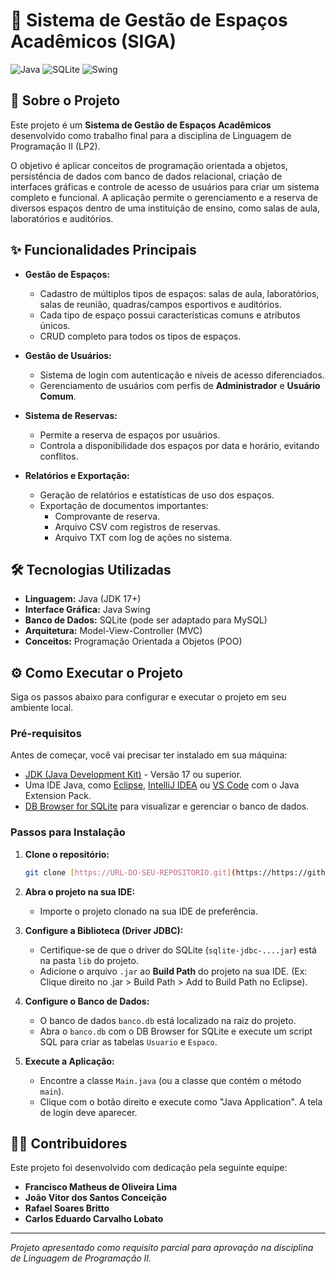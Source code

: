 # 🚀 Sistema de Gestão de Espaços Acadêmicos (SIGA)

![Java](https://img.shields.io/badge/java-%23ED8B00.svg?style=for-the-badge&logo=openjdk&logoColor=white)
![SQLite](https://img.shields.io/badge/sqlite-%2307405e.svg?style=for-the-badge&logo=sqlite&logoColor=white)
![Swing](https://img.shields.io/badge/Swing-blue?style=for-the-badge&logo=java&logoColor=white)

## 📄 Sobre o Projeto

Este projeto é um **Sistema de Gestão de Espaços Acadêmicos** desenvolvido como trabalho final para a disciplina de Linguagem de Programação II (LP2).

O objetivo é aplicar conceitos de programação orientada a objetos, persistência de dados com banco de dados relacional, criação de interfaces gráficas e controle de acesso de usuários para criar um sistema completo e funcional. A aplicação permite o gerenciamento e a reserva de diversos espaços dentro de uma instituição de ensino, como salas de aula, laboratórios e auditórios.

## ✨ Funcionalidades Principais

* **Gestão de Espaços:**
    * Cadastro de múltiplos tipos de espaços: salas de aula, laboratórios, salas de reunião, quadras/campos esportivos e auditórios.
    * Cada tipo de espaço possui características comuns e atributos únicos.
    * CRUD completo para todos os tipos de espaços.

* **Gestão de Usuários:**
    * Sistema de login com autenticação e níveis de acesso diferenciados.
    * Gerenciamento de usuários com perfis de **Administrador** e **Usuário Comum**.

* **Sistema de Reservas:**
    * Permite a reserva de espaços por usuários.
    * Controla a disponibilidade dos espaços por data e horário, evitando conflitos.

* **Relatórios e Exportação:**
    * Geração de relatórios e estatísticas de uso dos espaços.
    * Exportação de documentos importantes:
        * Comprovante de reserva.
        * Arquivo CSV com registros de reservas.
        * Arquivo TXT com log de ações no sistema.

## 🛠️ Tecnologias Utilizadas

* **Linguagem:** Java (JDK 17+)
* **Interface Gráfica:** Java Swing 
* **Banco de Dados:** SQLite (pode ser adaptado para MySQL) 
* **Arquitetura:** Model-View-Controller (MVC) 
* **Conceitos:** Programação Orientada a Objetos (POO) 

## ⚙️ Como Executar o Projeto

Siga os passos abaixo para configurar e executar o projeto em seu ambiente local.

### Pré-requisitos

Antes de começar, você vai precisar ter instalado em sua máquina:
* [JDK (Java Development Kit)](https://www.oracle.com/java/technologies/downloads/) - Versão 17 ou superior.
* Uma IDE Java, como [Eclipse](https://www.eclipse.org/), [IntelliJ IDEA](https://www.jetbrains.com/idea/) ou [VS Code](https://code.visualstudio.com/) com o Java Extension Pack.
* [DB Browser for SQLite](https://sqlitebrowser.org/) para visualizar e gerenciar o banco de dados.

### Passos para Instalação

1.  **Clone o repositório:**
    ```bash
    git clone [https://URL-DO-SEU-REPOSITORIO.git](https://https://github.com/Irregular-JV/TRABALHO-DE-LP2-FINAL.git)
    ```

2.  **Abra o projeto na sua IDE:**
    * Importe o projeto clonado na sua IDE de preferência.

3.  **Configure a Biblioteca (Driver JDBC):**
    * Certifique-se de que o driver do SQLite (`sqlite-jdbc-....jar`) está na pasta `lib` do projeto.
    * Adicione o arquivo `.jar` ao **Build Path** do projeto na sua IDE. (Ex: Clique direito no .jar > Build Path > Add to Build Path no Eclipse).

4.  **Configure o Banco de Dados:**
    * O banco de dados `banco.db` está localizado na raiz do projeto.
    * Abra o `banco.db` com o DB Browser for SQLite e execute um script SQL para criar as tabelas `Usuario` e `Espaco`.

5.  **Execute a Aplicação:**
    * Encontre a classe `Main.java` (ou a classe que contém o método `main`).
    * Clique com o botão direito e execute como "Java Application". A tela de login deve aparecer.

## 👨‍💻 Contribuidores

Este projeto foi desenvolvido com dedicação pela seguinte equipe:

* **Francisco Matheus de Oliveira Lima**
* **João Vitor dos Santos Conceição**
* **Rafael Soares Britto**
* **Carlos Eduardo Carvalho Lobato**

---
*Projeto apresentado como requisito parcial para aprovação na disciplina de Linguagem de Programação II.*

